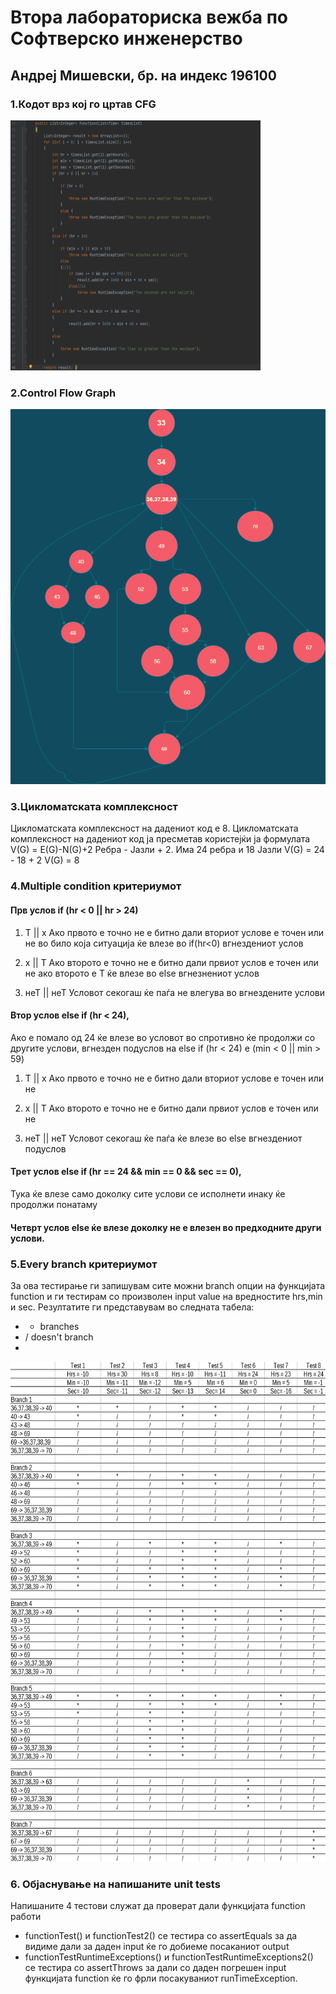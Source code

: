 # Втора лабораториска вежба по Софтверско инженерство

## Андреј Мишевски, бр. на индекс 196100
### 1.Кодот врз кој го цртав CFG
<img src = "images/function.png" height="400" width="400">

### 2.Control Flow Graph
<img src = "images/Graph.png" height="600" width="600">

### 3.Цикломатската комплексност 

Цикломатската комплексност на дадениот код е 8.
Цикломатската комплексност на дадениот код ја пресметав користејќи ја формулата V(G) = E(G)-N(G)+2
Ребра - Јазли + 2.
Има 24 ребра и 18 Јазли
V(G) = 24 - 18 + 2
V(G) = 8
            
            
### 4.Multiple condition критериумот

#### Прв услов if (hr < 0 || hr > 24) 
1. T || x  Ако првото е точно не е битно дали вториот услове е точен или не
во било која ситуација ќе влезе во if(hr<0) вгнездениот услов

2. x || Т Ако второто е точно не е битно дали првиот услов е точен или не
ако второто е Т ќе влезе во else вгнезнениот услов

3. неТ || неТ Условот секогаш ќе паѓа
не влегува во вгнездените услови

#### Втор услов else if (hr < 24),
Ако е помало од 24 ќе влезе во условот во спротивно ќе продолжи со другите услови,
вгнезден подуслов на else if (hr < 24) е (min < 0 || min > 59)
1. T || x  Ако првото е точно не е битно дали вториот услове е точен или не

2. x || Т Ако второто е точно не е битно дали првиот услов е точен или не

3. неТ || неТ Условот секогаш ќе паѓа
ќе влезе во else вгнездениот подуслов

#### Трет услов else if (hr == 24 && min == 0 && sec == 0), 
Тука ќе влезе само доколку сите услови се исполнети инаку ќе продолжи понатаму

#### Четврт услов else ќе влезе доколку не е влезен во предходните други услови.

### 5.Every branch критериумот
За ова тестирање ги запишувам сите можни branch опции на функцијата function и ги тестирам со произволен input value на вредностите hrs,min и sec.
Резултатите ги представувам во следната табела: 
- * branches
- / doesn't branch
- 
<img src = "images/part 1.png" height="800" width="800">

### 6. Објаснување на напишаните unit tests

Напишаните 4 тестови служат да проверат дали функцијата function работи
- functionTest() и functionTest2() се тестира со assertEquals за да видиме дали за даден input ќе го добиеме посаканиот output
- functionTestRuntimeExceptions() и functionTestRuntimeExceptions2() се тестира со assertThrows за дали со даден погрешен input функцијата function ќе го фрли посакуваниот runTimeException.
